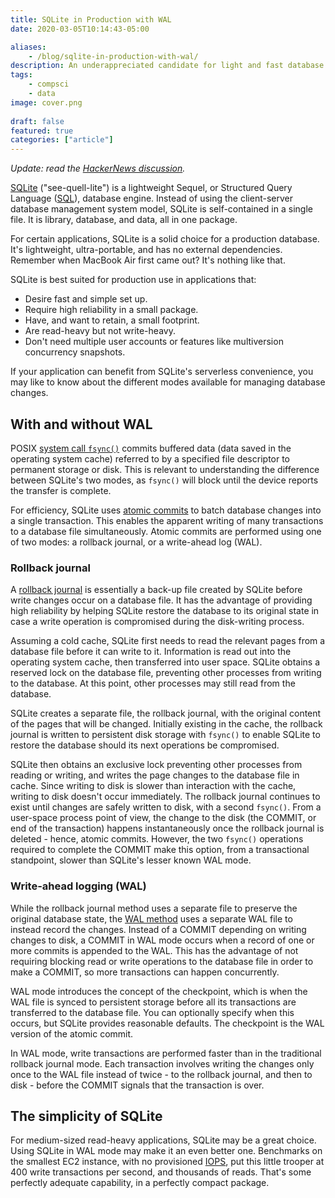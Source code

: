 ```yaml
---
title: SQLite in Production with WAL
date: 2020-03-05T10:14:43-05:00

aliases:
    - /blog/sqlite-in-production-with-wal/
description: An underappreciated candidate for light and fast database transactions.
tags:
    - compsci
    - data
image: cover.png
 
draft: false
featured: true
categories: ["article"]
---
```


_Update: read the [HackerNews discussion](https://news.ycombinator.com/item?id=27237919)._

[SQLite](https://sqlite.org/index.html) ("see-quell-lite") is a lightweight Sequel, or Structured Query Language ([SQL](https://en.wikipedia.org/wiki/SQL)), database engine. Instead of using the client-server database management system model, SQLite is self-contained in a single file. It is library, database, and data, all in one package.

For certain applications, SQLite is a solid choice for a production database. It's lightweight, ultra-portable, and has no external dependencies. Remember when MacBook Air first came out? It's nothing like that.

SQLite is best suited for production use in applications that:

- Desire fast and simple set up.
- Require high reliability in a small package.
- Have, and want to retain, a small footprint.
- Are read-heavy but not write-heavy.
- Don't need multiple user accounts or features like multiversion concurrency snapshots.

If your application can benefit from SQLite's serverless convenience, you may like to know about the different modes available for managing database changes.

## With and without WAL

POSIX [system call `fsync()`](https://linux.die.net/man/2/fsync) commits buffered data (data saved in the operating system cache) referred to by a specified file descriptor to permanent storage or disk. This is relevant to understanding the difference between SQLite's two modes, as `fsync()` will block until the device reports the transfer is complete.

For efficiency, SQLite uses [atomic commits](https://sqlite.org/atomiccommit.html) to batch database changes into a single transaction. This enables the apparent writing of many transactions to a database file simultaneously. Atomic commits are performed using one of two modes: a rollback journal, or a write-ahead log (WAL).

### Rollback journal

A [rollback journal](https://www.sqlite.org/lockingv3.html#rollback) is essentially a back-up file created by SQLite before write changes occur on a database file. It has the advantage of providing high reliability by helping SQLite restore the database to its original state in case a write operation is compromised during the disk-writing process.

Assuming a cold cache, SQLite first needs to read the relevant pages from a database file before it can write to it. Information is read out into the operating system cache, then transferred into user space. SQLite obtains a reserved lock on the database file, preventing other processes from writing to the database. At this point, other processes may still read from the database.

SQLite creates a separate file, the rollback journal, with the original content of the pages that will be changed. Initially existing in the cache, the rollback journal is written to persistent disk storage with `fsync()` to enable SQLite to restore the database should its next operations be compromised.

SQLite then obtains an exclusive lock preventing other processes from reading or writing, and writes the page changes to the database file in cache. Since writing to disk is slower than interaction with the cache, writing to disk doesn't occur immediately. The rollback journal continues to exist until changes are safely written to disk, with a second `fsync()`. From a user-space process point of view, the change to the disk (the COMMIT, or end of the transaction) happens instantaneously once the rollback journal is deleted - hence, atomic commits. However, the two `fsync()` operations required to complete the COMMIT make this option, from a transactional standpoint, slower than SQLite's lesser known WAL mode.

### Write-ahead logging (WAL)

While the rollback journal method uses a separate file to preserve the original database state, the [WAL method](https://www.sqlite.org/wal.html) uses a separate WAL file to instead record the changes. Instead of a COMMIT depending on writing changes to disk, a COMMIT in WAL mode occurs when a record of one or more commits is appended to the WAL. This has the advantage of not requiring blocking read or write operations to the database file in order to make a COMMIT, so more transactions can happen concurrently.

WAL mode introduces the concept of the checkpoint, which is when the WAL file is synced to persistent storage before all its transactions are transferred to the database file. You can optionally specify when this occurs, but SQLite provides reasonable defaults. The checkpoint is the WAL version of the atomic commit.

In WAL mode, write transactions are performed faster than in the traditional rollback journal mode. Each transaction involves writing the changes only once to the WAL file instead of twice - to the rollback journal, and then to disk - before the COMMIT signals that the transaction is over.

## The simplicity of SQLite

For medium-sized read-heavy applications, SQLite may be a great choice. Using SQLite in WAL mode may make it an even better one. Benchmarks on the smallest EC2 instance, with no provisioned [IOPS](https://en.wikipedia.org/wiki/IOPS), put this little trooper at 400 write transactions per second, and thousands of reads. That's some perfectly adequate capability, in a perfectly compact package.
